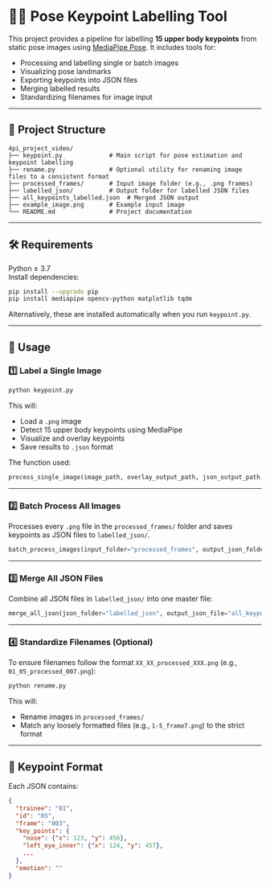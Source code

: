 
# 🧍‍♂️ Pose Keypoint Labelling Tool

This project provides a pipeline for labelling **15 upper body keypoints** from static pose images using [MediaPipe Pose](https://developers.google.com/mediapipe/solutions/vision/pose). It includes tools for:

- Processing and labelling single or batch images
- Visualizing pose landmarks
- Exporting keypoints into JSON files
- Merging labelled results
- Standardizing filenames for image input

---

## 📂 Project Structure

```
4pi_project_video/
├── keypoint.py             # Main script for pose estimation and keypoint labelling
├── rename.py               # Optional utility for renaming image files to a consistent format
├── processed_frames/       # Input image folder (e.g., .png frames)
├── labelled_json/          # Output folder for labelled JSON files
├── all_keypoints_labelled.json  # Merged JSON output
├── example_image.png       # Example input image
└── README.md               # Project documentation
```

---

## 🛠 Requirements

Python ≥ 3.7  
Install dependencies:

```bash
pip install --upgrade pip
pip install mediapipe opencv-python matplotlib tqdm
```

Alternatively, these are installed automatically when you run `keypoint.py`.

---

## 🚀 Usage

### 1️⃣ Label a Single Image

```bash
python keypoint.py
```

This will:
- Load a `.png` image
- Detect 15 upper body keypoints using MediaPipe
- Visualize and overlay keypoints
- Save results to `.json` format

The function used:

```python
process_single_image(image_path, overlay_output_path, json_output_path, trainee="01", id_="01", frame="001")
```

---

### 2️⃣ Batch Process All Images

Processes every `.png` file in the `processed_frames/` folder and saves keypoints as JSON files to `labelled_json/`.

```python
batch_process_images(input_folder="processed_frames", output_json_folder="labelled_json")
```

---

### 3️⃣ Merge All JSON Files

Combine all JSON files in `labelled_json/` into one master file:

```python
merge_all_json(json_folder="labelled_json", output_json_file="all_keypoints_labelled.json")
```

---

### 4️⃣ Standardize Filenames (Optional)

To ensure filenames follow the format `XX_XX_processed_XXX.png` (e.g., `01_05_processed_007.png`):

```bash
python rename.py
```

This will:
- Rename images in `processed_frames/`
- Match any loosely formatted files (e.g., `1-5_frame7.png`) to the strict format

---

## 📌 Keypoint Format

Each JSON contains:

```json
{
  "trainee": "01",
  "id": "05",
  "frame": "003",
  "key_points": {
    "nose": {"x": 123, "y": 456},
    "left_eye_inner": {"x": 124, "y": 457},
    ...
  },
  "emotion": ""
}
```
